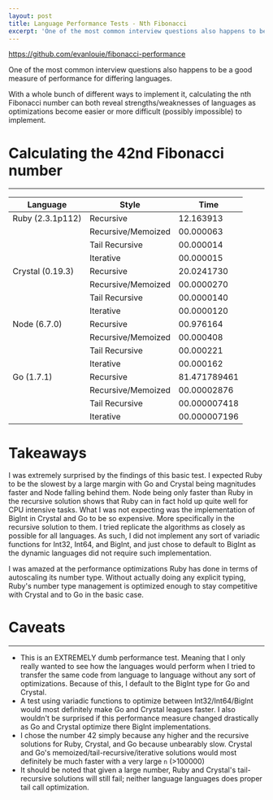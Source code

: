 ```yaml
---
layout: post
title: Language Performance Tests - Nth Fibonacci
excerpt: 'One of the most common interview questions also happens to be a good measure of performance for differing languages. With a whole bunch of different ways to implement it, calculating the nth Fibonacci number can both reveal strengths/weaknesses of languages as optimizations become easier or more difficult (possibly impossible) to implement.'
---
```


<https://github.com/evanlouie/fibonacci-performance>

One of the most common interview questions also happens to be a good measure of performance for differing languages.

With a whole bunch of different ways to implement it, calculating the nth Fibonacci number can both reveal strengths/weaknesses of languages as optimizations become easier or more difficult (possibly impossible) to implement.

# Calculating the 42nd Fibonacci number

---

Language         | Style              | Time
---------------- | ------------------ | ------------
Ruby (2.3.1p112) | Recursive          | 12.163913
                 | Recursive/Memoized | 00.000063
                 | Tail Recursive     | 00.000014
                 | Iterative          | 00.000015
Crystal (0.19.3) | Recursive          | 20.0241730
                 | Recursive/Memoized | 00.0000270
                 | Tail Recursive     | 00.0000140
                 | Iterative          | 00.0000120
Node (6.7.0)     | Recursive          | 00.976164
                 | Recursive/Memoized | 00.000408
                 | Tail Recursive     | 00.000221
                 | Iterative          | 00.000162
Go (1.7.1)       | Recursive          | 81.471789461
                 | Recursive/Memoized | 00.00002876
                 | Tail Recursive     | 00.000007418
                 | Iterative          | 00.000007196

# Takeaways

I was extremely surprised by the findings of this basic test. I expected Ruby to be the slowest by a large margin with Go and Crystal being magnitudes faster and Node falling behind them. Node being only faster than Ruby in the recursive solution shows that Ruby can in fact hold up quite well for CPU intensive tasks. What I was not expecting was the implementation of BigInt in Crystal and Go to be so expensive. More specifically in the recursive solution to them. I tried replicate the algorithms as closely as possible for all languages. As such, I did not implement any sort of variadic functions for Int32, Int64, and BigInt, and just chose to default to BigInt as the dynamic languages did not require such implementation.

I was amazed at the performance optimizations Ruby has done in terms of autoscaling its number type. Without actually doing any explicit typing, Ruby's number type management is optimized enough to stay competitive with Crystal and to Go in the basic case.

# Caveats

---

- This is an EXTREMELY dumb performance test. Meaning that I only really wanted to see how the languages would perform when I tried to transfer the same code from language to language without any sort of optimizations. Because of this, I default to the BigInt type for Go and Crystal.
- A test using variadic functions to optimize between Int32/Int64/BigInt would most definitely make Go and Crystal leagues faster. I also wouldn't be surprised if this performance measure changed drastically as Go and Crystal optimize there BigInt implementations.
- I chose the number 42 simply because any higher and the recursive solutions for Ruby, Crystal, and Go because unbearably slow. Crystal and Go's memoized/tail-recursive/iterative solutions would most definitely be much faster with a very large `n` (>100000)
- It should be noted that given a large number, Ruby and Crystal's tail-recursive solutions will still fail; neither language languages does proper tail call optimization.
